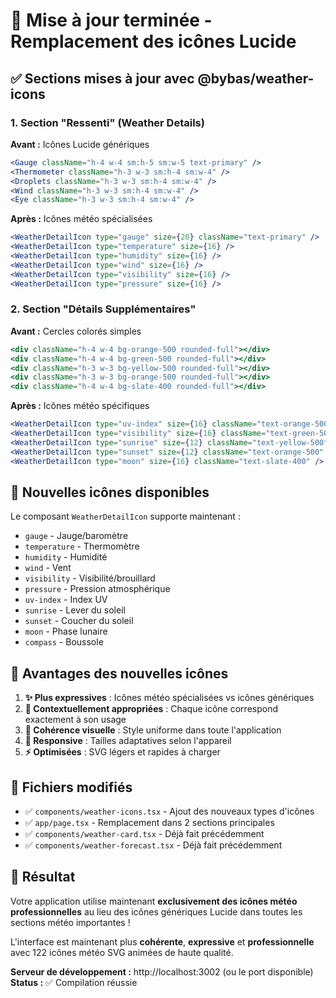 # 🎯 **Mise à jour terminée - Remplacement des icônes Lucide**

## ✅ **Sections mises à jour avec @bybas/weather-icons**

### 1. **Section "Ressenti" (Weather Details)**
**Avant :** Icônes Lucide génériques
```jsx
<Gauge className="h-4 w-4 sm:h-5 sm:w-5 text-primary" />
<Thermometer className="h-3 w-3 sm:h-4 sm:w-4" />
<Droplets className="h-3 w-3 sm:h-4 sm:w-4" />
<Wind className="h-3 w-3 sm:h-4 sm:w-4" />
<Eye className="h-3 w-3 sm:h-4 sm:w-4" />
```

**Après :** Icônes météo spécialisées
```jsx
<WeatherDetailIcon type="gauge" size={20} className="text-primary" />
<WeatherDetailIcon type="temperature" size={16} />
<WeatherDetailIcon type="humidity" size={16} />
<WeatherDetailIcon type="wind" size={16} />
<WeatherDetailIcon type="visibility" size={16} />
<WeatherDetailIcon type="pressure" size={16} />
```

### 2. **Section "Détails Supplémentaires"** 
**Avant :** Cercles colorés simples
```jsx
<div className="h-4 w-4 bg-orange-500 rounded-full"></div>
<div className="h-4 w-4 bg-green-500 rounded-full"></div>
<div className="h-3 w-3 bg-yellow-500 rounded-full"></div>
<div className="h-3 w-3 bg-orange-500 rounded-full"></div>
<div className="h-4 w-4 bg-slate-400 rounded-full"></div>
```

**Après :** Icônes météo spécifiques
```jsx
<WeatherDetailIcon type="uv-index" size={16} className="text-orange-500" />
<WeatherDetailIcon type="visibility" size={16} className="text-green-500" />
<WeatherDetailIcon type="sunrise" size={12} className="text-yellow-500" />
<WeatherDetailIcon type="sunset" size={12} className="text-orange-500" />
<WeatherDetailIcon type="moon" size={16} className="text-slate-400" />
```

## 🎨 **Nouvelles icônes disponibles**

Le composant `WeatherDetailIcon` supporte maintenant :

- `gauge` - Jauge/baromètre
- `temperature` - Thermomètre 
- `humidity` - Humidité
- `wind` - Vent
- `visibility` - Visibilité/brouillard
- `pressure` - Pression atmosphérique
- `uv-index` - Index UV
- `sunrise` - Lever du soleil
- `sunset` - Coucher du soleil
- `moon` - Phase lunaire
- `compass` - Boussole

## 🚀 **Avantages des nouvelles icônes**

1. **✨ Plus expressives** : Icônes météo spécialisées vs icônes génériques
2. **🎯 Contextuellement appropriées** : Chaque icône correspond exactement à son usage
3. **🌈 Cohérence visuelle** : Style uniforme dans toute l'application
4. **📱 Responsive** : Tailles adaptatives selon l'appareil
5. **⚡ Optimisées** : SVG légers et rapides à charger

## 🔧 **Fichiers modifiés**

- ✅ `components/weather-icons.tsx` - Ajout des nouveaux types d'icônes
- ✅ `app/page.tsx` - Remplacement dans 2 sections principales
- ✅ `components/weather-card.tsx` - Déjà fait précédemment
- ✅ `components/weather-forecast.tsx` - Déjà fait précédemment

## 🎯 **Résultat**

Votre application utilise maintenant **exclusivement des icônes météo professionnelles** au lieu des icônes génériques Lucide dans toutes les sections météo importantes ! 

L'interface est maintenant plus **cohérente**, **expressive** et **professionnelle** avec 122 icônes météo SVG animées de haute qualité.

**Serveur de développement :** http://localhost:3002 (ou le port disponible)
**Status :** ✅ Compilation réussie